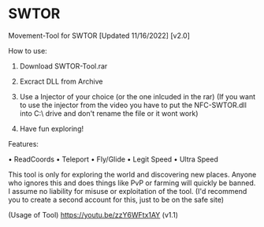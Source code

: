 # SWTOR
Movement-Tool for SWTOR
[Updated 11/16/2022]
[v2.0]

How to use:

1. Download SWTOR-Tool.rar

2. Excract DLL from Archive

3. Use a Injector of your choice (or the one inlcuded in the rar)
   (If you want to use the injector from the video you have to put the NFC-SWTOR.dll into C:\\ drive and don't rename the file or it wont work)

4. Have fun exploring!


Features:

• ReadCoords
• Teleport
• Fly/Glide
• Legit Speed
• Ultra Speed


This tool is only for exploring the world and discovering new places. 
Anyone who ignores this and does things like PvP or farming will quickly be banned. 
I assume no liability for misuse or exploitation of the tool. 
(I'd recommend you to create a second account for this, just to be on the safe site)

(Usage of Tool)
https://youtu.be/zzY6WFtx1AY (v1.1)

